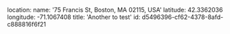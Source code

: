 location:
  name: '75 Francis St, Boston, MA 02115, USA'
  latitude: 42.3362036
  longitude: -71.1067408
title: 'Another to test'
id: d5496396-cf62-4378-8afd-c888816f6f21
